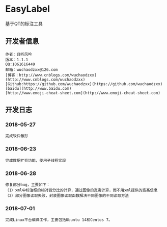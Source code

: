 # EasyLabel
基于QT的标注工具

## 开发者信息

	作者：且听风吟
	版本：1.1.1
	QQ:1061616449
	邮箱：wuchaodzxx@126.com
	[博客：http://www.cnblogs.com/wuchaodzxx](http://www.cnblogs.com/wuchaodzxx)
	[Github:https://github.com/wuchaodzxx](https://github.com/wuchaodzxx)
	[baidu](http://www.baidu.com)
	[http://www.emoji-cheat-sheet.com](http://www.emoji-cheat-sheet.com)

## 开发日志

### 2018-05-27
	完成软件雏形
### 2018-06-23
	完成数据扩充功能，使用子线程实现
### 2018-06-28
	修复部分bug，主要如下： 
	（1）xml中标注框的相对百分比的计算，通过图像的宽高计算，而不用xml提供的宽高信息
	（2）部分图像读取失败，封装图像读取函数解决不同图像的不同读取方法
### 2018-07-01
	完成Linux平台编译工作，主要包括Ubuntu 14和Centos 7。
